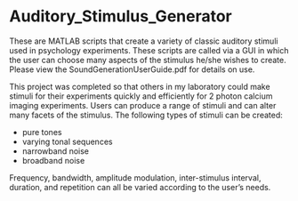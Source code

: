# Auditory_Stimulus_Generator
These are MATLAB scripts that create a variety of classic auditory stimuli used in psychology experiments. These scripts are called via a GUI in which the user can choose many aspects of the stimulus he/she wishes to create. Please view the SoundGenerationUserGuide.pdf for details on use.

This project was completed so that others in my laboratory could make stimuli for their experiments quickly and efficiently for 2 photon calcium imaging experiments. Users can produce a range of stimuli and can alter many facets of the stimulus. The following types of stimuli can be created:
- pure tones
- varying tonal sequences
- narrowband noise
- broadband noise

Frequency, bandwidth, amplitude modulation, inter-stimulus interval, duration, and repetition can all be varied according to the user’s needs.

